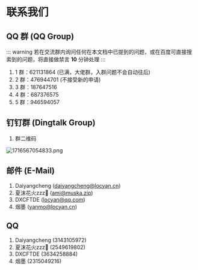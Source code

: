 # 联系我们

## QQ 群 (QQ Group)

::: warning
若在交流群内询问任何在本文档中已提到的问题，或在百度可直接搜索到的问题，将直接做禁言 **10** 分钟处理
:::

1. 1 群：621131864 (已满，大佬群，入群问题不会自动往后)
2. 2 群：476944701 (不接受新的申请)
3. 3 群：187647516
4. 4 群：687376575
5. 5 群：946594057

## 钉钉群 (Dingtalk Group)

1. 群二维码

![1716567054833.png](https://alist.locyan.cn/p/pics/docs/2024/05/25/1716567054833.png)

## 邮件 (E-Mail)

1. Daiyangcheng (<daiyangcheng@locyan.cn>)
2. 夏沫花火zzz🌙 (<ami@muska.zip>)
3. DXCFTDE (<locyan@qq.com>)
4. 烟墨 (<yanmo@locyan.cn>)

## QQ

1. Daiyangcheng (3143105972)
2. 夏沫花火zzz🌙 (2549619802)
3. DXCFTDE (3634258884)
4. 烟墨 (2315049216)
